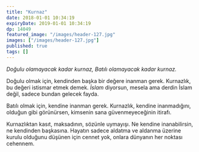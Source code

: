 ```yaml
---
title: "Kurnaz"
date: 2018-01-01 10:34:19
expiryDate: 2019-01-01 10:34:19
dp: 14049
featured_image: "/images/header-127.jpg"
images: ["/images/header-127.jpg"]
published: true
tags: []
---
```




*Doğulu olamayacak kadar kurnaz, Batılı olamayacak kadar kurnaz.*

Doğulu olmak için, kendinden başka bir değere inanman gerek. Kurnazlık, bu değeri istismar etmek demek. *İslam* diyorsun, mesela ama derdin İslam değil, sadece bundan gelecek fayda. 

Batılı olmak için, kendine inanman gerek. Kurnazlık, kendine inanmadığını, olduğun gibi görünürsen, kimsenin sana güvenmeyeceğinin itirafı. 

Kurnazlıktan kasıt, maksadının, sözünle uymayışı. Ne kendine inanabilirsin, ne kendinden başkasına. Hayatın sadece aldatma ve aldanma üzerine kurulu olduğunu düşünen için cennet yok, onlara dünyanın her noktası cehennem. 


